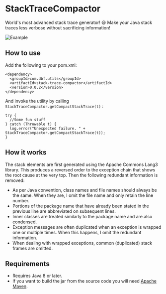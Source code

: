 # StackTraceCompactor
World's most advanced stack trace generator! 😃 Make your Java stack traces less verbose without sacrificing information!

![Example](https://github.com/dbeaudoinfortin/StackTraceCompactor/assets/15943629/d3870f4f-b56a-444c-85ac-3d8492e278aa)

## How to use

Add the following to your pom.xml:

```
<dependency>
  <groupId>com.dbf.utils</groupId>
  <artifactId>stack-trace-compactor</artifactId>
  <version>0.0.2</version>
</dependency>
```

And invoke the utility by calling `StackTraceCompactor.getCompactStackTrace(t)` :

```
try {
  //Some fun stuff
} catch (Throwable t) {
  log.error("Unexpected failure. " + StackTraceCompactor.getCompactStackTrace(t));
}
```

## How it works
The stack elements are first generated using the Apache Commons Lang3 library. This produces a reversed order to the exception chain that shows the root cause at the very top. Then the following redundant information is removed:

- As per Java convention, class names and file names should always be the same. When they are, I omit the file name and only retain the line number.
- Portions of the package name that have already been stated in the previous line are abbreviated on subsequent lines.
- Inner classes are treated similarly to the package name and are also condensed.
- Exception messages are often duplicated when an exception is wrapped one or multiple times. When this happens, I omit the redundant information.
- When dealing with wrapped exceptions, common (duplicated) stack frames are omitted. 

## Requirements

- Requires Java 8 or later.
- If you want to build the jar from the source code you will need [Apache Maven](https://maven.apache.org/).
